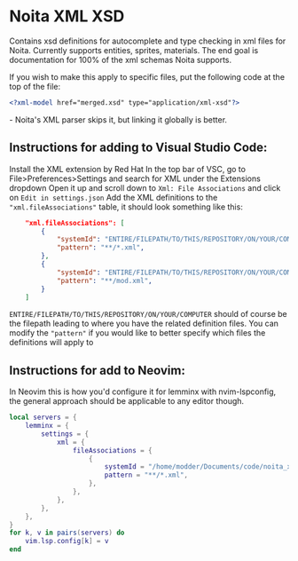 # Noita XML XSD
Contains xsd definitions for autocomplete and type checking in xml files for Noita.
Currently supports entities, sprites, materials. The end goal is documentation for
100% of the xml schemas Noita supports.

If you wish to make this apply to specific files, put the following code at the top of the file:
```xml
<?xml-model href="merged.xsd" type="application/xml-xsd"?>
```
\- Noita's XML parser skips it, but linking it globally is better.

## Instructions for adding to Visual Studio Code:
Install the XML extension by Red Hat
In the top bar of VSC, go to File>Preferences>Settings and search for XML under the Extensions dropdown
Open it up and scroll down to `Xml: File Associations` and click on `Edit in settings.json`
Add the XML definitions to the `"xml.fileAssociations"` table, it should look something like this:
```json
	"xml.fileAssociations": [
		{
			"systemId": "ENTIRE/FILEPATH/TO/THIS/REPOSITORY/ON/YOUR/COMPUTER/merged.xsd",
			"pattern": "**/*.xml",
		},
		{
			"systemId": "ENTIRE/FILEPATH/TO/THIS/REPOSITORY/ON/YOUR/COMPUTER/mod.xsd",
			"pattern": "**/mod.xml",
		}
	]
```
`ENTIRE/FILEPATH/TO/THIS/REPOSITORY/ON/YOUR/COMPUTER` should of course be the filepath leading to where you have the related definition files.
You can modify the `"pattern"` if you would like to better specify which files the definitions will apply to


## Instructions for add to Neovim:
In Neovim this is how you'd configure it for lemminx with nvim-lspconfig, the general
approach should be applicable to any editor though.
```lua
local servers = {
	lemminx = {
		settings = {
			xml = {
				fileAssociations = {
					{
						systemId = "/home/modder/Documents/code/noita_xml_dtd/out/merged.xsd", -- path must be absolute
						pattern = "**/*.xml",
					},
				},
			},
		},
	},
}
for k, v in pairs(servers) do
	vim.lsp.config[k] = v
end
```
